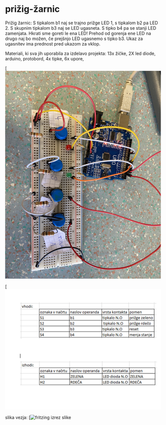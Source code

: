 # prižig-žarnic

 Prižig žarnic: S tipkalom b1 naj se trajno prižge LED 1, s tipkalom b2 pa LED 2. S skupnim tipkalom b3 naj se LED ugasneta. S tipko b4 pa se stanji LED zamenjata. Hkrati sme goreti le ena LED! Prehod od gorenja ene LED na drugo naj bo možen, če prejšnjo LED ugasnemo s tipko b3. Ukaz za ugasnitev ima prednost pred ukazom za vklop.


Materiali, ki sva jih uporabila za izdelavo projekta: 13x žičke, 2X led diode, arduino, protobord, 4x tipke, 6x upore,

[![slika vezja](https://raw.githubusercontent.com/MatejUrke/prizig-zarnic/main/image_67505921.JPG)

[![Pravilnostna tabela](https://raw.githubusercontent.com/MatejUrke/prizig-zarnic/main/pravilnostna%20tabela.PNG)

slika vezja:
[![fritzing izrez slike]()
